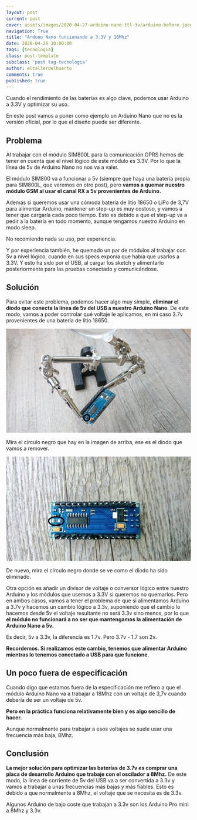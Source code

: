 ```yaml
---
layout: post
current: post
cover: assets/images/2020-04-27-arduino-nano-ttl-3v/arduino-before.jpeg
navigation: True
title: "Arduno Nano funcionando a 3.3V y 16Mhz"
date: 2020-04-26 10:00:00
tags: [tecnologia]
class: post-template
subclass: 'post tag-tecnologia'
author: eltallerdelhuerto
comments: true
published: true
---
```


Cuando el rendimiento de las baterías es algo clave, podemos usar Arduino a 3.3V y optimizar su uso.

En este post vamos a poner como ejemplo un Arduino Nano que no es la versión oficial, por lo que el diseño puede ser diferente.

## Problema
Al trabajar con el módulo SIM800L para la comunicación GPRS hemos de tener en cuenta que el nivel lógico de este módulo es 3.3V. Por lo que la línea de 5v de Arduino Nano no nos va a valer.

El módulo SIM800 va a funcionar a 5v (siempre que haya una batería propia para SIM800L, que veremos en otro post), pero **vamos a quemar nuestro módulo GSM al usar el canal RX a 5v provenientes de Arduino.**

Además si queremos usar una cómoda batería de litio 18650 o LiPo de 3,7V para alimentar Arduino, mantener un step-up es muy costoso, y vamos a tener que cargarla cada poco tiempo. Esto es debido a que el step-up va a pedir a la batería en todo momento, aunque tengamos nuestro Arduino en modo sleep.

No recomiendo nada su uso, por experiencia.

Y por experiencia también, he quemado un par de módulos al trabajar con 5v a nivel lógico, cuando en sus specs exponía que había que usarlos a 3.3V. Y esto ha sido por el USB, al cargar los sketch y alimentarlo posteriormente para las pruebas conectado y comunicándose.

## Solución
Para evitar este problema, podemos hacer algo muy simple, **eliminar el diodo que conecta la línea de 5v del USB a nuestro Arduino Nano**. De este modo, vamos a poder controlar qué voltaje le aplicamos, en mi caso 3.7v provenientes de una batería de litio 18650.

![Arduino Nano antes con el diodo que conecta la linea de 5v del USB conectado](assets/images/2020-04-27-arduino-nano-ttl-3v/arduino-before.jpeg "Arduino Nano antes con el diodo que conecta la linea de 5v del USB conectado")

Mira el círculo negro que hay en la imagen de arriba, ese es el diodo que vamos a remover.

![Arduino Nano después con el diodo que conecta la linea de 5v del USB eliminado](assets/images/2020-04-27-arduino-nano-ttl-3v/arduino-after.jpeg "Arduino Nano después con el diodo que conecta la linea de 5v del USB eliminado")

De nuevo, mira el círculo negro donde se ve como el diodo ha sido eliminado.

Otra opción es añadir un divisor de voltaje o conversor lógico entre nuestro Arduino y los módulos que usemos a 3.3V si queremos no quemarlos.
Pero en ambos casos, vamos a tener el problema de que si alimentamos Arduino a 3.7v y hacemos un cambio lógico a 3.3v, suponiendo que el cambio lo hacemos desde 5v el voltaje resultante no será 3.3v sino menos, por lo que **el módulo no funcionará a no ser que mantengamos la alimentación de Arduino Nano a 5v.**

Es decir, 5v a 3.3v, la diferencia es 1.7v. Pero 3.7v - 1.7 son 2v.

**Recordemos. Si realizamos este cambio, tenemos que alimentar Arduino mientras lo tenemos conectado a USB para que funcione**.
## Un poco fuera de especificación

Cuando digo que estamos fuera de la especificación me refiero a que el módulo Arduino Nano va a trabajar a 18Mhz con un voltaje de 3,7v cuando debería de ser un voltaje de 5v. 

**Pero en la práctica funciona relativamente bien y es algo sencillo de hacer.**

Aunque normalmente para trabajar a esos voltajes se suele usar una frecuencia más baja, 8Mhz.

## Conclusión

**La mejor solución para optimizar las baterías de 3.7v es comprar una placa de desarrollo Arduino que trabaje con el oscilador a 8Mhz.** De este modo, la línea de corriente de 5v del USB va a ser convertida a 3.3v y vamos a trabajar a unas frecuencias más bajas y más fiables. Esto es debido a que normalmente a 8Mhz, el voltaje que se necesita es de 3.3v.

Algunos Arduino de bajo coste que trabajan a 3.3v son los Arduino Pro mini a 8Mhz y 3.3v.